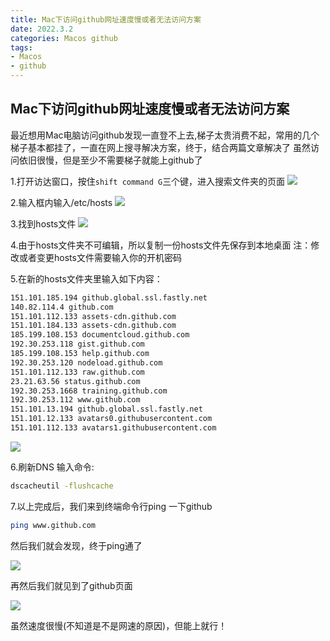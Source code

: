 ```yaml
---
title: Mac下访问github网址速度慢或者无法访问方案
date: 2022.3.2
categories: Macos github
tags:
- Macos
- github
---
```

<script src="prism.js"></script>
<link href="themes/prism.css" rel="stylesheet" />

## Mac下访问github网址速度慢或者无法访问方案 ##

最近想用Mac电脑访问github发现一直登不上去,梯子太贵消费不起，常用的几个梯子基本都挂了，一直在网上搜寻解决方案，终于，结合两篇文章解决了
虽然访问依旧很慢，但是至少不需要梯子就能上github了

1.打开访达窗口，按住`shift command G`三个键，进入搜索文件夹的页面
![](https://tva3.sinaimg.cn/large/0074R88yly8gzvxxhn4z0j30gm04zaa8.jpg)

2.输入框内输入/etc/hosts
![](https://tva3.sinaimg.cn/large/0074R88yly8gzvy0sbky9j30gr04zq35.jpg)

3.找到hosts文件
![](https://s3.bmp.ovh/imgs/2022/03/b70711d5471fdfc3.jpg)

4.由于hosts文件夹不可编辑，所以复制一份hosts文件先保存到本地桌面
注：修改或者变更hosts文件需要输入你的开机密码

5.在新的hosts文件夹里输入如下内容：
```bash
151.101.185.194 github.global.ssl.fastly.net
140.82.114.4 github.com 
151.101.112.133 assets-cdn.github.com 
151.101.184.133 assets-cdn.github.com 
185.199.108.153 documentcloud.github.com 
192.30.253.118 gist.github.com
185.199.108.153 help.github.com 
192.30.253.120 nodeload.github.com 
151.101.112.133 raw.github.com 
23.21.63.56 status.github.com 
192.30.253.1668 training.github.com 
192.30.253.112 www.github.com 
151.101.13.194 github.global.ssl.fastly.net 
151.101.12.133 avatars0.githubusercontent.com 
151.101.112.133 avatars1.githubusercontent.com
```

![](https://s3.bmp.ovh/imgs/2022/03/cf87f0d6b7ec3de3.jpg)

6.刷新DNS
输入命令:
```bash
dscacheutil -flushcache
```

7.以上完成后，我们来到终端命令行ping 一下github
```bash
ping www.github.com
```

然后我们就会发现，终于ping通了

![](https://s3.bmp.ovh/imgs/2022/03/1b20cfa4b50191d1.jpg)

再然后我们就见到了github页面

![](https://s3.bmp.ovh/imgs/2022/03/232c696115e2ff6a.jpg)

虽然速度很慢(不知道是不是网速的原因)，但能上就行！